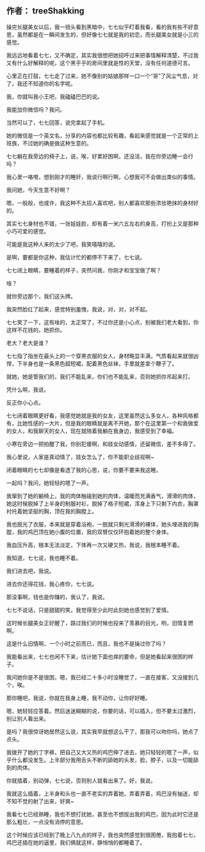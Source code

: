 ## 作者： treeShakking

操完长腿美女以后，我一扭头看到黑暗中，七七似乎盯着我看，看的我有些不好意思，虽然都是在一瞬间发生的，但好像七七就是我的初恋，而长腿美女就是小三的感觉。

我远远地看着七七，又不确定，其实我很想把她招呼过来把事情解释清楚，不过我又有什么好解释的呢，这个黑乎乎的房间里就是性的天堂，没有任何道德可言。

心里正在打鼓，七七走了过来，她不像别的姑娘那样一口一个“哥”了风尘气息，对了，我还不知道你的名字呢。

我，你就叫我小王吧，我磕磕巴巴的说。

我能加你微信吗？我问。

当然可以了，七七回答，说完拿起了手机。

她的微信是一个英文名，分享的内容也都比较有趣，看起来感觉就是一个正常的上班族，不过她的确是做这种生意的。

七七躺在我旁边的椅子上，说，唉，好累好困啊，还没活，我在你旁边睡一会行吗？

我心里一咯噔，想到刚才的睡奸，我说行啊行啊，心想我可不会做出类似的事情。

我问她，今天生意不好啊？

嗯，一般般，也或许，我这种不太招人喜欢吧，别人都喜欢那些浓妆艳抹的身材好的。

其实七七身材也不错，一张娃娃脸，却有着一米六五左右的身高，打扮上又是那种小巧可爱的感觉。

可能是我这种人来的太少了吧，我笑嘻嘻的说。

是啊，要都是你这种，我估计忙的都停不下来了，七七说。

七七闭上眼睛，要睡着的样子，突然问我，你刚才和宝宝做了啊？

啥？

就你旁边那个，我们这头牌。

我突然脸红了起来，感觉特别羞愧，我说，对，对，对不起。

七七笑了一下，这有啥的，太正常了，不过你还是小心点，别被我们老大看到，你这样不花钱的，她抓你。

老大？老大是谁？

七七指了指坐在最头上的一个穿黑衣服的女人，身材略显丰满，气质看起来就很凶悍，下半身也是一条黑色超短裙，配着黑色丝袜，手里就差拿个鞭子了。

就她，她是管我们的，我们不能乱来，你们也不能乱来，否则她抓你吊起来打。

凭什么啊，我说。

反正你小心点。

七七闭着眼睛更好看，我感觉她就是我的女友，这里虽然这么多女人，各种风格都有，比她性感的一大片，但是我的眼睛就是离不开她，那个在这里第一个和我做爱的女人，和我聊天的女人，现在就陪着我躺在我身边，我感受到了幸福。

小寒在旁边一把拍醒了我，你别犯傻啊，和妓女动感情，还留微信，差不多得了。

我心里说，人家是真动情了，妓女怎么了，你不能职业歧视啊~

闭着眼睛的七七却像是看透了我的心思，说，你要不要来我这睡。

一起吗？我问，她轻轻的嗯了一声。

我窜到了她的躺椅上，我的肉体触碰到她的肉体，温暖而充满香气，滑滑的肉体，她这时候脱掉了上半身的制服衬衫，脱掉了格子短裙，浑身上下只剩下内衣，胸罩衬托着她坚挺的胸，顶在我的胸膛上。

我也脱光了衣服，本来就是穿着浴袍，一脱就只剩光滑滑的裸体，她头埋进我的胸膛，我的鸡巴顶在她小腹的位置，我的双臂仅仅环抱着她的整个身体。

我血压升高，根本无法淡定，下体再一次又硬又热，我说，我根本睡不着。

我知道，七七说，我也睡不着。

我们进去吧，我说。

进去你还得花钱，我心疼你，七七说。

那没事啊，钱也是你赚的，我认了，我说。

七七不说话，只是甜甜的笑，我觉得至少此时此刻她也感觉到了爱情。

这时候长腿美女正好醒了，路过我们的时候也投来了羡慕的目光，哟，旧情复燃啊。

这是什么旧情啊，一个小时之前而已，而且，我也不是操过你了吗？

我能看出来，七七也闲不下来，估计她下面也痒的要命，但是她看起来很困的样子。

我问她你是不是很困，嗯，我已经二十多小时没睡觉了，一直在接客，又没接到几个，唉。

那你睡吧，我说，你就在我身上睡，我不动你，让你好好睡。

嗯，她轻轻应答着。然后迷迷糊糊的说，你要的话，可以插入，但不要太过激烈，别让别人看出来。

是吗？我很惊讶她居然这么说，其实我早就想这么干了，那我可以吻你吗，她点了点头。

我拨开了她的丁字裤，把自己又大又热的鸡巴伸了进去，她只轻轻的嗯了一声，似乎什么都没发生。上半部分我用舌头不断的舔她的头发，脸，脖子，以及一切能舔到的肉体。

你就插着，别动弹，七七说，否则别人就看出来了。好，我说。

我就这么插着，上半身和头也一直不老实的弄着她，弄着弄着，鸡巴没有抽送，却不知不觉的射了出来，好爽~

我看七七已经熟睡，我也不想打扰她，甚至也不想拔出我的鸡巴，因为此时它还是那么粗壮，一点没有消停的意思。

这个时候应该已经到了晚上八九点的样子，我也突然感觉到很困倦，我抱着七七，鸡巴还插在她的逼里，我们俩就这样，静悄悄的都睡着了。

